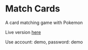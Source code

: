 # Match Cards
A card matching game with Pokemon

Live version [here](https://matchcards-7d5da.firebaseapp.com/selectgamemode)

Use account: demo,
    password: demo

